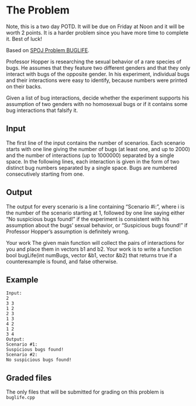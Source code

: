# The Problem

Note, this is a two day POTD. It will be due on Friday at Noon and it will be worth 2 points. It is a harder problem since you have more time to complete it. Best of luck!

Based on [SPOJ Problem BUGLIFE](https://www.spoj.com/problems/BUGLIFE/).

Professor Hopper is researching the sexual behavior of a rare species of bugs. He assumes that they feature two different genders and that they only interact with bugs of the opposite gender. In his experiment, individual bugs and their interactions were easy to identify, because numbers were printed on their backs.

Given a list of bug interactions, decide whether the experiment supports his assumption of two genders with no homosexual bugs or if it contains some bug interactions that falsify it.

## Input

The first line of the input contains the number of scenarios. Each scenario starts with one line giving the number of bugs (at least one, and up to 2000) and the number of interactions (up to 1000000) separated by a single space. In the following lines, each interaction is given in the form of two distinct bug numbers separated by a single space. Bugs are numbered consecutively starting from one.

## Output

The output for every scenario is a line containing “Scenario #i:”, where i is the number of the scenario starting at 1, followed by one line saying either “No suspicious bugs found!” if the experiment is consistent with his assumption about the bugs’ sexual behavior, or “Suspicious bugs found!” if Professor Hopper’s assumption is definitely wrong.

Your work
The given main function will collect the pairs of interactions for you and place them in vectors b1 and b2. Your work is to write a function bool bugLife(int numBugs, vector<int> &b1, vector<int> &b2) that returns true if a counterexample is found, and false otherwise.

## Example

```
Input:
2
3 3
1 2
2 3
1 3
4 2
1 2
3 4
Output:
Scenario #1:
Suspicious bugs found!
Scenario #2:
No suspicious bugs found!
```

## Graded files

The only files that will be submitted for grading on this problem is `buglife.cpp`
